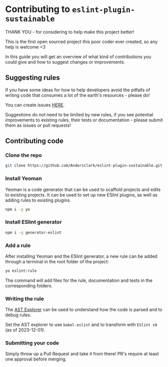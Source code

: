 # Contributing to `eslint-plugin-sustainable`

THANK YOU - for considering to help make this project better!

This is the first open sourced project this poor coder ever created, so any help is welcome <3

In this guide you will get an overview of what kind of contributions you could give and how to suggest changes or improvements.

## Suggesting rules

If you have some ideas for how to help developers avoid the pitfalls of writing code that consumes a lot of the earth's resources - please do!

You can create issues [HERE](https://github.com/Andersclark/eslint-plugin-sustainable/issues).

Suggestions do not need to be limited by new rules, if you see potential improvements to existing rules, their tests or documentation - please submit them as issues or pull requests!

## Contributing code

### Clone the repo

```bash
git clone https://github.com/Andersclark/eslint-plugin-sustainable.git
```

### Install Yeoman

Yeoman is a code generator that can be used to scaffold projects and edits to existing projects. It can be used to set up new ESlint plugins, as well as adding rules to existing plugins.

```bash
npm i -g yo
```

### Install ESlint generator

```bash
npm i -g generator-eslint
```

### Add a rule

After installing Yeoman and the ESlint generator, a new rule can be added through a terminal in the root folder of the project:

```bash
yo eslint:rule
```

The command will add files for the rule, documentation and tests in the corresponding folders.

### Writing the rule

The [AST Explorer](https://astexplorer.net) can be used to understand how the code is parsed and to debug rules.

Set the AST explorer to use `babel-eslint` and to transform with `ESlint v8` (as of 2023-12-01).

### Submitting your code

Simply throw up a Pull Request and take it from there! PR's require at least one approval before merging.
